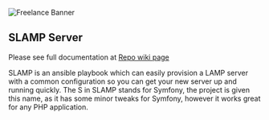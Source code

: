 ![Freelance Banner](https://s3.eu-central-1.amazonaws.com/static.expertcoder.io/github-banner/banner.png)

## SLAMP Server

Please see full documentation at [Repo wiki page](https://github.com/expertcoder/ansible-playbooks-slamp/wiki)

SLAMP is an ansible playbook which can easily provision a LAMP server with a common configuration so you can get your new server up and running quickly. The S in SLAMP stands for Symfony, the project is given this name, as it has some minor tweaks for Symfony, however it works great for any PHP application.
